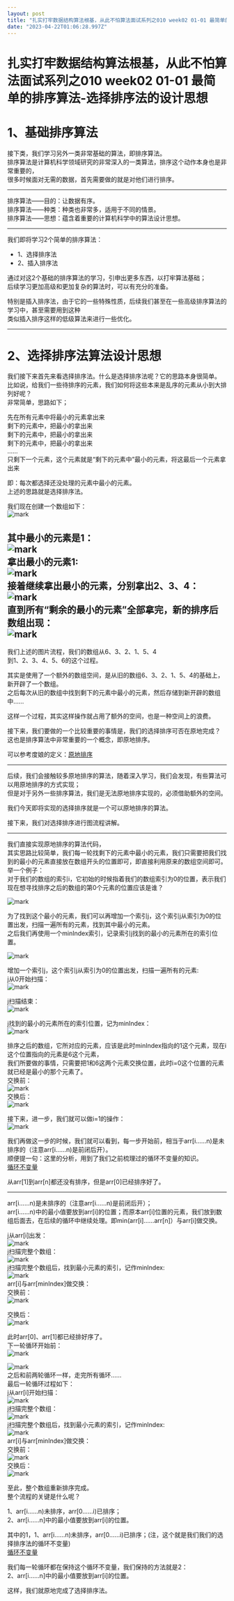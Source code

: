 ```yaml
---
layout: post
title: "扎实打牢数据结构算法根基，从此不怕算法面试系列之010 week02 01-01 最简单的排序算法-选择排序法的设计思想"
date: "2023-04-22T01:06:28.997Z"
---
```

扎实打牢数据结构算法根基，从此不怕算法面试系列之010 week02 01-01 最简单的排序算法-选择排序法的设计思想
============================================================

1、基础排序算法
========

接下类，我们学习另外一类非常基础的算法，即排序算法。  
排序算法是计算机科学领域研究的非常深入的一类算法，排序这个动作本身也是非常重要的，  
很多时候面对无需的数据，首先需要做的就是对他们进行排序。

* * *

排序算法——目的：让数据有序。  
排序算法——种类：种类也非常多，适用于不同的情景。  
排序算法——思想：蕴含着重要的计算机科学中的算法设计思想。

* * *

我们即将学习2个简单的排序算法：

*   1、选择排序法
*   2、插入排序法

通过对这2个基础的排序算法的学习，引申出更多东西，以打牢算法基础；  
后续学习更加高级和更加复杂的算法时，可以有充分的准备。

特别是插入排序法，由于它的一些特殊性质，后续我们甚至在一些高级排序算法的学习中，甚至需要用到这种  
类似插入排序这样的低级算法来进行一些优化。

* * *

2、选择排序法算法设计思想
=============

我们接下来首先来看选择排序法。什么是选择排序法呢？它的思路本身很简单。  
比如说，给我们一些待排序的元素，我们如何将这些本来是乱序的元素从小到大排列好呢？  
非常简单，思路如下；

先在所有元素中将最小的元素拿出来  
剩下的元素中，把最小的拿出来  
剩下的元素中，把最小的拿出来  
剩下的元素中，把最小的拿出来  
……  
只剩下一个元素，这个元素就是“剩下的元素中”最小的元素，将这最后一个元素拿出来

即：每次都选择还没处理的元素中最小的元素。  
上述的思路就是选择排序法。

我们现在创建一个数组如下：  
![mark](http://peterboazxu.com.cn/blog/20230419/0thxThQLFMn5.png?imageslim)

其中最小的元素是1：  
![mark](http://peterboazxu.com.cn/blog/20230419/mkUnAmQvi4qQ.png?imageslim)  
拿出最小的元素1:  
![mark](http://peterboazxu.com.cn/blog/20230419/YEoJU0G085YI.png?imageslim)  
接着继续拿出最小的元素，分别拿出2、3、4：  
![mark](http://peterboazxu.com.cn/blog/20230419/zmo677j775lO.png?imageslim)  
直到所有“剩余的最小的元素”全部拿完，新的排序后数组出现：  
![mark](http://peterboazxu.com.cn/blog/20230419/Q3zBlBDCUwyg.png?imageslim)
-------------------------------------------------------------------------------------------------------------------------------------------------------------------------------------------------------------------------------------------------------------------------------------------------------------------------------------------------------------------------------------------------------

我们上述的图片流程，我们的数组从6、3、2、1、5、4  
到1、2、3、4、5、6的这个过程。

其实是使用了一个额外的数组空间，是从旧的数组6、3、2、1、5、4的基础上，新开辟了一个数组。  
之后每次从旧的数组中找到剩下的元素中最小的元素，然后存储到新开辟的数组中……

这样一个过程，其实这样操作就占用了额外的空间，也是一种空间上的浪费。

接下来，我们要做的一个比较重要的事情是，我们的选择排序可否在原地完成？  
这也是排序算法中非常重要的一个概念，即原地排序。

可以参考度娘的定义：[原地排序](https://baike.baidu.com/item/%E5%8E%9F%E5%9C%B0%E6%8E%92%E5%BA%8F/5380040)

* * *

后续，我们会接触较多原地排序的算法，随着深入学习，我们会发现，有些算法可以用原地排序的方式实现；  
但是对于另外一些排序算法，我们是无法原地排序实现的，必须借助额外的空间。

我们今天即将实现的选择排序就是一个可以原地排序的算法。

接下来，我们对选择排序进行图流程讲解。

* * *

我们直接实现原地排序的算法代码，  
其实思路比较简单，我们每一轮找剩下的元素中最小的元素，我们只需要把我们找到的最小的元素直接放在数组开头的位置即可，即直接利用原来的数组空间即可。  
举一个例子：  
对于我们的数组的索引i，它初始的时候指着我们的数组索引为0的位置，表示我们现在想寻找排序之后的数组的第0个元素的位置应该是谁？

![mark](http://peterboazxu.com.cn/blog/20230419/EAXBa5Sei1rL.png?imageslim)

为了找到这个最小的元素，我们可以再增加一个索引j，这个索引j从索引为0的位置出发，扫描一遍所有的元素，找到其中最小的元素。  
之后我们再使用一个minIndex索引，记录索引j找到的最小的元素所在的索引位置。

![mark](http://peterboazxu.com.cn/blog/20230419/5sT0vBwupKlI.png?imageslim)

增加一个索引j，这个索引j从索引为0的位置出发，扫描一遍所有的元素:  
j从0开始扫描：  
![mark](http://peterboazxu.com.cn/blog/20230419/aDiAlGD8r2nw.png?imageslim)

j扫描结束：  
![mark](http://peterboazxu.com.cn/blog/20230419/CueVE4bOAcPa.png?imageslim)

j找到的最小的元素所在的索引位置，记为minIndex：  
![mark](http://peterboazxu.com.cn/blog/20230419/yTnuDpFecBJ7.png?imageslim)

排序之后的数组，它所对应的元素，应该是此时minIndex指向的1这个元素，现在i这个位置指向的元素是6这个元素，  
我们所要做的事情，只需要把1和6这两个元素交换位置，此时i=0这个位置的元素就已经是最小的那个元素了。  
交换前：  
![mark](http://peterboazxu.com.cn/blog/20230419/x1LoXb0BAgaT.png?imageslim)  
交换后：  
![mark](http://peterboazxu.com.cn/blog/20230419/DrCmyXyBndn1.png?imageslim)

接下来，进一步，我们就可以做i=1的操作：  
![mark](http://peterboazxu.com.cn/blog/20230419/1xe7tVN07mlF.png?imageslim)

我们再做这一步的时候，我们就可以看到，每一步开始前，相当于arr\[i……n)是未排序的（注意arr\[i……n)是前闭后开）。  
顺便提一句：这里的分析，用到了我们之前梳理过的循环不变量的知识。  
[循环不变量](https://www.cnblogs.com/xlfcjx/p/17328038.html)

从arr\[1\]到arr\[n\]都还没有排序，但是arr\[0\]已经排序好了。

* * *

arr\[i……n)是未排序的（注意arr\[i……n)是前闭后开）；  
arr\[i……n)中的最小值要放到arr\[i\]的位置；而原本arr\[i\]位置的元素，我们放到数组后面去，在后续的循环中继续处理。即min(arr\[i\]……arr\[n\]）与arr\[i\]做交换。

j从arr\[i\]出发：  
![mark](http://peterboazxu.com.cn/blog/20230419/tCojSFG8O7WY.png?imageslim)  
j扫描完整个数组：  
![mark](http://peterboazxu.com.cn/blog/20230419/cSpN4nFfBQKW.png?imageslim)  
j扫描完整个数组后，找到最小元素的索引，记作minIndex:  
![mark](http://peterboazxu.com.cn/blog/20230419/CdVQbDuW35IE.png?imageslim)  
arr\[i\]与arr\[minIndex\]做交换：  
交换前：  
![mark](http://peterboazxu.com.cn/blog/20230419/GDdOofvJ4pVe.png?imageslim)

交换后：  
![mark](http://peterboazxu.com.cn/blog/20230419/c5v1C9GQUbD5.png?imageslim)

此时arr\[0\]、arr\[1\]都已经排好序了。  
下一轮循环开始前：  
![mark](http://peterboazxu.com.cn/blog/20230419/CHvNNj9ksQl3.png?imageslim)

![mark](http://peterboazxu.com.cn/blog/20230419/NcW8H8WhR0Sr.png?imageslim)  
之后和前两轮循环一样，走完所有循环……  
最后一轮循环过程如下：  
j从arr\[i\]开始扫描：  
![mark](http://peterboazxu.com.cn/blog/20230419/UWuE5nz50BYL.png?imageslim)  
j扫描完整个数组：  
![mark](http://peterboazxu.com.cn/blog/20230419/avDSHogU9MwN.png?imageslim)  
j扫描完整个数组后，找到最小元素的索引，记作minIndex:  
![mark](http://peterboazxu.com.cn/blog/20230419/5Fz8Ub2Y5Ff8.png?imageslim)  
arr\[i\]与arr\[minIndex\]做交换：  
交换前：  
![mark](http://peterboazxu.com.cn/blog/20230419/dI00KAijtVU3.png?imageslim)  
交换后：  
![mark](http://peterboazxu.com.cn/blog/20230419/ds8SzbQ3pN1o.png?imageslim)

至此，整个数组重新排序完成。  
整个流程的关键是什么呢？  
  
1、arr\[i……n)未排序，arr\[0……i)已排序；  
2、arr\[i……n\]中的最小值要放到arr\[i\]的位置。

其中的1，1、arr\[i……n)未排序，arr\[0……i)已排序；(注，这个就是我们我们的选择排序法的循环不变量)  
[循环不变量](https://www.cnblogs.com/xlfcjx/p/17328038.html)

我们每一轮循环都在保持这个循环不变量，我们保持的方法就是2：  
2、arr\[i……n\]中的最小值要放到arr\[i\]的位置。

这样，我们就原地完成了选择排序法。